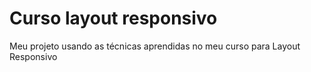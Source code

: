 # Curso layout responsivo
 Meu projeto usando as técnicas aprendidas no meu curso para Layout Responsivo

